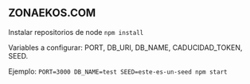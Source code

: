 ## ZONAEKOS.COM

Instalar repositorios de node ```npm install```

Variables a configurar: PORT, DB_URI, DB_NAME, CADUCIDAD_TOKEN, SEED.

Ejemplo:
```PORT=3000 DB_NAME=test SEED=este-es-un-seed npm start```